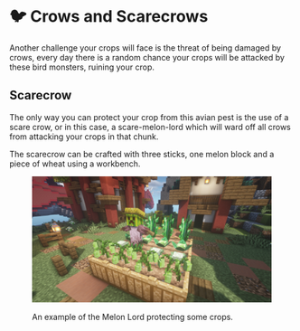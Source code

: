 # 🐦 Crows and Scarecrows

Another challenge your crops will face is the threat of being damaged by crows, every day there is a random chance your crops will be attacked by these bird monsters, ruining your crop.

## Scarecrow

The only way you can protect your crop from this avian pest is the use of a scare crow, or in this case, a scare-melon-lord which will ward off all crows from attacking your crops in that chunk.

The scarecrow can be crafted with three sticks, one melon block and a piece of wheat using a workbench.

<figure><img src="../.gitbook/assets/image (3).png" alt=""><figcaption><p>An example of the Melon Lord protecting some crops.</p></figcaption></figure>
